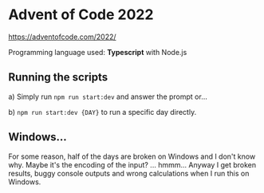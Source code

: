 # Advent of Code 2022

https://adventofcode.com/2022/

Programming language used: **Typescript** with Node.js

## Running the scripts

a) Simply run `npm run start:dev` and answer the prompt or…

b) `npm run start:dev {DAY}` to run a specific day directly.

## Windows...

For some reason, half of the days are broken on Windows and I don't know why. 
Maybe it's the encoding of the input? ... hmmm... 
Anyway I get broken results, buggy console outputs and wrong calculations when I run this on Windows.
